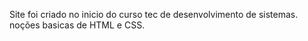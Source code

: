 Site foi criado no inicio do curso tec de desenvolvimento de sistemas. noções basicas de HTML e CSS.
